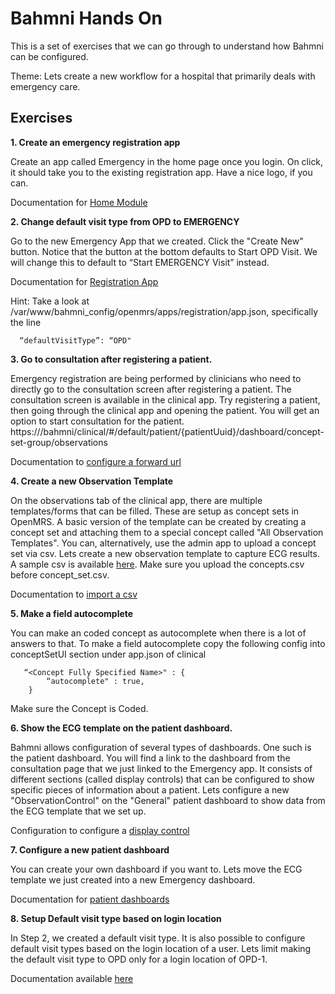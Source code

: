 Bahmni Hands On
===============

This is a set of exercises that we can go through to understand how Bahmni can be configured. 

Theme: Lets create a new workflow for a hospital that primarily deals with emergency care. 

Exercises
---------

 **1. Create an emergency registration app**
 
 Create an app called Emergency in the home page once you login. On click, it should take you to the existing registration app. Have a nice logo, if you can. 

 Documentation for [Home Module](https://bahmni.atlassian.net/wiki/display/BAH/Home+Module)

 
 **2. Change default visit type from OPD to EMERGENCY**

Go to the new Emergency App that we created. Click the "Create New" button. Notice that the button at the bottom defaults to Start OPD Visit. We will change this to default to “Start EMERGENCY Visit” instead. 

Documentation for [Registration App](https://bahmni.atlassian.net/wiki/display/BAH/Registration+App)

Hint: Take a look at /var/www/bahmni_config/openmrs/apps/registration/app.json, specifically the line

      “defaultVisitType”: “OPD"


 **3. Go to consultation after registering a patient.**

Emergency registration are being performed by clinicians who need to directly go to the consultation screen after registering a patient. The consultation screen is available in the clinical app. Try registering a patient, then going through the clinical app and opening the patient. You will get an option to start consultation for the patient. 
https://<ip>/bahmni/clinical/#/default/patient/{patientUuid}/dashboard/concept-set-group/observations
 
Documentation to [configure a forward url](https://bahmni.atlassian.net/wiki/display/BAH/Registration+Page#RegistrationPage-Registration2ndPage)


 **4. Create a new Observation Template**

On the observations tab of the clinical app, there are multiple templates/forms that can be filled. These are setup as concept sets in OpenMRS. A basic version of the template can be created by creating a concept set and attaching them to a special concept called "All Observation Templates". You can, alternatively, use the admin app to upload a concept set via csv. 
Lets create a new observation template to capture ECG results. A sample csv is available [here](https://github.com/HemanthGowda/Bahmni-HandsOn/tree/master/ECG-CSV). Make sure you upload the concepts.csv before concept_set.csv. 

Documentation to [import a csv](https://bahmni.atlassian.net/wiki/display/BAH/Create+a+New+Observation+Form#CreateaNewObservationForm-AddObservationFormstoBahmni)

 
 **5. Make a field autocomplete**

You can make an coded concept as autocomplete when there is a lot of answers to that.
To make a field autocomplete copy the following config into conceptSetUI section under app.json of clinical

       “<Concept Fully Specified Name>" : {
			“autocomplete" : true,
       	}
Make sure the Concept is Coded.

 **6. Show the ECG template on the patient dashboard.**

Bahmni allows configuration of several types of dashboards. One such is the patient dashboard. You will find a link to the dashboard from the consultation page that we just linked to the Emergency app. It consists of different sections (called display controls) that can be configured to show specific pieces of information about a patient. 
Lets configure a new "ObservationControl" on the "General" patient dashboard to show data from the ECG template that we set up. 

Configuration to configure a [display control](https://bahmni.atlassian.net/wiki/display/BAH/Display+Controls+Configuration#DisplayControlsConfiguration-ObservationControl)

 
 **7. Configure a new patient dashboard**

You can create your own dashboard if you want to. Lets move the ECG template we just created into a new Emergency dashboard. 

Documentation for [patient dashboards](https://bahmni.atlassian.net/wiki/display/BAH/Configure+Patient+Dashboard)


 **8. Setup Default visit type based on login location**

In Step 2, we created a default visit type. It is also possible to configure default visit types based on the login location of a user. Lets limit making the default visit type to OPD only for a login location of OPD-1. 

Documentation available [here](https://bahmni.atlassian.net/wiki/display/BAH/Configure+Patient+Registration#ConfigurePatientRegistration-4.ConfigureVisits )
